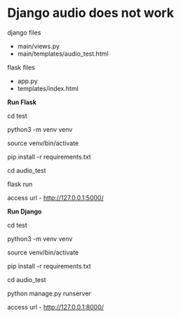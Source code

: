 # Django audio does not work



django files
- main/views.py
- main/templates/audio_test.html


flask files
- app.py
- templates/index.html




**Run Flask**


cd test

python3 -m venv venv

source venv/bin/activate

pip install -r requirements.txt

cd audio_test

flask run

access url - http://127.0.0.1:5000/




**Run Django**

cd test

python3 -m venv venv

source venv/bin/activate

pip install -r requirements.txt

cd audio_test

python manage.py runserver

access url - http://127.0.0.1:8000/





